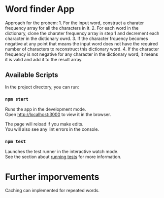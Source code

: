 # Word finder App

Approach for the probem:
    1. For the input word, construct a charater frequency array for all the characters in it.
    2. For each word in the dictionary, clone the charater frequency array in step 1 and decrement each character in the dictionary owrd.
    3. If the character frquency becomes negative at any point that means the input word does not have the required number of characters to reconstruct this dictionary word.
    4. If the character frequency is not negative for any character in the dictionary word, it means it is valid and add it to the result array.

## Available Scripts

In the project directory, you can run:

### `npm start`

Runs the app in the development mode.\
Open [http://localhost:3000](http://localhost:3000) to view it in the browser.

The page will reload if you make edits.\
You will also see any lint errors in the console.

### `npm test`

Launches the test runner in the interactive watch mode.\
See the section about [running tests](https://facebook.github.io/create-react-app/docs/running-tests) for more information.

# Further imporvements

Caching can implemented for repeated words.
